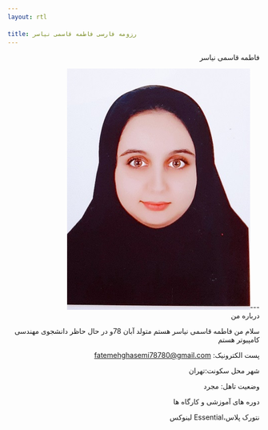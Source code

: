 ```yaml
---
layout: rtl

title: رزومه فارسی فاطمه قاسمی نیاسر 
---
```


<div dir="rtl">

 فاطمه قاسمی نیاسر 
</div>
<div dir="rtl">
---<img src="pic.jpeg">
</div>
<div dir="rtl">
 درباره من 


 سلام من فاطمه قاسمی نیاسر هستم متولد آبان 78و در حال حاظر دانشجوی مهندسی کامپیوتر هستم



پست الکترونیک: fatemehghasemi78780@gmail.com



شهر محل سکونت:تهران 


 وضعیت تاهل: مجرد


 دوره های آموزشی و کارگاه ها

 نتورک پلاس،Essential لینوکس
</div>

